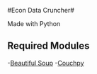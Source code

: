 
#Econ Data Cruncher#

Made with Python

## Required Modules ##
-[Beautiful Soup](http://www.crummy.com/software/BeautifulSoup/#Download)
-[Couchpy](https://pypi.python.org/pypi/couchpy/0.2dev)
